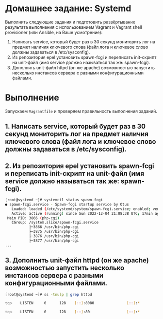 # Домашнее задание: Systemd

Выполнить следующие задания и подготовить развёртывание результата выполнения с использованием Vagrant и Vagrant shell provisioner (или Ansible, на Ваше усмотрение):

1. Написать service, который будет раз в 30 секунд мониторить лог на предмет наличия ключевого слова (файл лога и ключевое слово должны задаваться в /etc/sysconfig).
2. Из репозитория epel установить spawn-fcgi и переписать init-скрипт на unit-файл (имя service должно называться так же: spawn-fcgi).
3. Дополнить unit-файл httpd (он же apache) возможностью запустить несколько инстансов сервера с разными конфигурационными файлами.

# Выполнение

Запускаем `Vagrantfile` и проверяем правильность выполнения заданий.

## 1. Написать service, который будет раз в 30 секунд мониторить лог на предмет наличия ключевого слова (файл лога и ключевое слово должны задаваться в /etc/sysconfig).



## 2. Из репозитория epel установить spawn-fcgi и переписать init-скрипт на unit-файл (имя service должно называться так же: spawn-fcgi).

```bash
[root@systemd ~]# systemctl status spawn-fcgi
● spawn-fcgi.service - Spawn-fcgi startup service by Otus
   Loaded: loaded (/etc/systemd/system/spawn-fcgi.service; enabled; vendor preset: disabled)
   Active: active (running) since Sun 2022-12-04 21:08:38 UTC; 17min ago
 Main PID: 3866 (php-cgi)
   CGroup: /system.slice/spawn-fcgi.service
           ├─3866 /usr/bin/php-cgi
           ├─3875 /usr/bin/php-cgi
           ├─3876 /usr/bin/php-cgi
           ├─3877 /usr/bin/php-cgi
...
```

## 3. Дополнить unit-файл httpd (он же apache) возможностью запустить несколько инстансов сервера с разными конфигурационными файлами.

```bash
[root@systemd ~]# ss -tnulp | grep httpd

tcp    LISTEN     0      128    [::]:8080               [::]:*                   users:(("httpd",pid=4082,fd=4),("httpd",pid=4081,fd=4),("httpd",pid=4080,fd=4),("httpd",pid=4079,fd=4),("httpd",pid=4078,fd=4),("httpd",pid=4077,fd=4),("httpd",pid=4075,fd=4))

tcp    LISTEN     0      128    [::]:80                 [::]:*                   users:(("httpd",pid=4062,fd=4),("httpd",pid=4061,fd=4),("httpd",pid=4060,fd=4),("httpd",pid=4059,fd=4),("httpd",pid=4058,fd=4),("httpd",pid=4056,fd=4),("httpd",pid=4054,fd=4))

```

